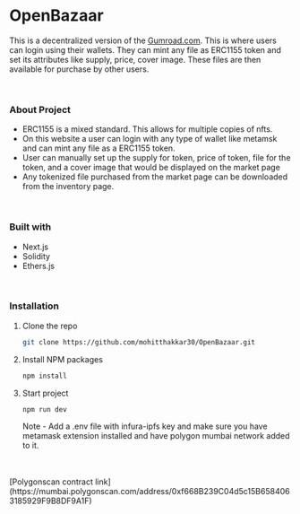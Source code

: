 # OpenBazaar
This is a decentralized version of the [Gumroad.com](https://gumroad.com/). This is where users can login using their wallets. They can mint any file as ERC1155 token and set its attributes like supply, price, cover image. These files are then available for purchase by other users.

<br/>

### About Project
- ERC1155 is a mixed standard. This allows for multiple copies of nfts. 
- On this website a user can login with any type of wallet like metamsk and can mint any file as a ERC1155 token. 
- User can manually set up the supply for token, price of token, file for the token, and a cover image that would be displayed on the market page
- Any tokenized file purchased from the market page can be downloaded from the inventory page.

<br/>

### Built with
- Next.js
- Solidity
- Ethers.js

<br/>

### Installation

1. Clone the repo
   ```sh
   git clone https://github.com/mohitthakkar30/OpenBazaar.git
   
   ```
2. Install NPM packages
   ```sh
   npm install
   ```
   
3. Start project
   ```sh
   npm run dev
   ```
   Note - Add a .env file with infura-ipfs key and make sure you have metamask extension installed and have polygon mumbai network added to it.

<br/>


<br/>
[Polygonscan contract link](https://mumbai.polygonscan.com/address/0xf668B239C04d5c15B6584063185929F9B8DF9A1F)

<br/>
<br/>